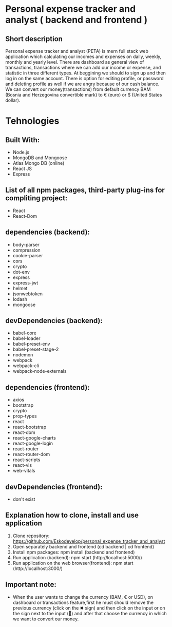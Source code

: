 # Personal expense tracker and analyst ( backend and frontend )
## Short description

Personal expense tracker and analyst (PETA) is mern full stack web application which calculating our incomes and expenses on daily, weekly, monthly and yearly level. There are dashboard as general view of transactions, transactions where we can add our income or expense, and statistic in three different types. At beggining we should to sign up and then log in on the same account. There is option for editing profile, or password and deleting profile as well if we are angry because of our cash balance. We can convert our money(transactions) from default currency BAM (Bosnia and Herzegovina convertible mark) to € (euro) or $ (United States dollar).

# Tehnologies
## Built With:
* Node.js
* MongoDB and Mongoose
* Atlas Mongo DB (online)
* React JS
* Express

## List of all npm packages, third-party plug-ins for compliting project:
* React
* React-Dom

## dependencies (backend):
* body-parser
* compression
* cookie-parser
* cors
* crypto
* dot-env
* express
* express-jwt
* helmet
* jsonwebtoken
* lodash
* mongoose

## devDependencies (backend):
* babel-core
* babel-loader
* babel-preset-env
* babel-preset-stage-2
* nodemon
* webpack
* webpack-cli
* webpack-node-externals

## dependencies (frontend):

* axios
* bootstrap
* crypto
* prop-types
* react
* react-bootstrap
* react-dom
* react-google-charts
* react-google-login
* react-router
* react-router-dom
* react-scripts
* react-vis
* web-vitals

## devDependencies (frontend):
* don't exist

## Explanation how to clone, install and use application
1. Clone repository: https://github.com/Eskodevelop/personal_expense_tracker_and_analyst
2. Open separately backend and frontend (cd backend | cd frontend)
3. Install npm packages: npm install (backend and frontend)
4. Run application (backend): npm start (http://localhost:5000/)
5. Run application on the web browser(frontend): npm start (http://localhost:3000/)

## Important note: 
* When the user wants to change the currency (BAM, € or USD), on dashboard or transactions feature,first he must should remove the previous currency (click on the ✖     sign) and then click on the input or on the sign next to the input (🔽) and after that choose the currency in which we want to convert our money.
